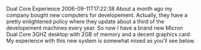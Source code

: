 Dual Core Experience
2006-09-11T17:22:38
About a month ago my company bought new computers for developement. Actually, they have a pretty enlightened policy where they update about a third of the developement machines every year. So now I have a brand new Micron Dual Core 3GHZ desktop with 2GB of memory and a decent graphics card. My experience with this new system is somewhat mixed as you'll see below.
